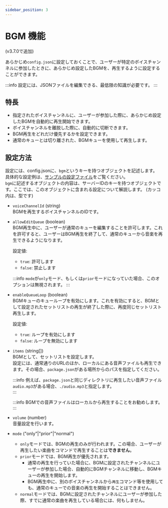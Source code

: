 ```yaml
---
sidebar_position: 3
---
```

# BGM 機能
(v3.7.0で追加)

あらかじめ`config.json`に設定しておくことで、ユーザーが特定のボイスチャンネルに参加したときに、あらかじめ設定したBGMを、再生するように設定することができます。  

:::info
設定には、JSONファイルを編集できる、最低限の知識が必要です。
:::

## 特長
- 指定されたボイスチャンネルに、ユーザーが参加した際に、あらかじめ設定したBGMを自動的に再生開始できます。
- ボイスチャンネルを離脱した際に、自動的に切断できます。
- BGM再生をどれだけ優先するかを設定できます。
- 通常のキューとは切り離された、BGMキューを使用して再生します。

## 設定方法
設定には、config.jsonに、`bgm`というキーを持つオブジェクトを記述します。  
具体的な設定例は、[サンプルの設定ファイル](https://github.com/mtripg6666tdr/Discord-SimpleMusicBot/blob/master/util/config-with-bgm.json)をご覧ください。  
`bgm`に記述するオブジェクトの内容は、サーバーIDのキーを持つオブジェクトです。ここでは、このオブジェクトに含まれる設定について解説します。 
(カッコ内は、型です)

- `voiceChannelId` (string)  
  BGMを再生するボイスチャンネルのIDです。  

- `allowEditQueue` (boolean)  
  BGM再生中に、ユーザーが通常のキューを編集することを許可します。これを許可すると、ユーザーはBGM再生を終了して、通常のキューから音楽を再生できるようになります。  

  設定値:
  - `true`: 許可します
  - `false`: 禁止します
  
  :::info
  `mode`が`only`モード、もしくは`prior`モードになっていた場合、このオプションは無視されます。
  :::

- `enableQueueLoop` (boolean)  
  BGMキューのキューループを有効にします。これを有効にすると、BGMとして設定されたセットリストの再生が終了した際に、再度同じセットリスト再生します。

  設定値:
  - `true`: ループを有効にします
  - `false`: ループを無効にします

- `items` (string[])  
  BGMとして、セットリストを設定します。  
  設定には、通常通りのURLのほか、ローカルにある音声ファイルも再生できます。その場合、`package.json`がある場所からのパスを指定してください。

  :::info
  例えば、`package.json`と同じディレクトリに再生したい音声ファイル`audio.mp3`がある場合、`./audio.mp3`と指定します。  
  :::

  :::info
  BGMでの音声ファイルはローカルから再生することをお勧めします。
  :::

- `volume` (number)  
  音量設定を行います。

- `mode` ("only"|"prior"|"normal")  
  - `only`モードでは、BGMの再生のみが行われます。この場合、ユーザーが再生したい楽曲をコマンドで再生することは**できません**。
  - `prior`モードでは、BGM再生が優先されます。
    - 通常の再生を行っていた場合に、BGMに設定されたチャンネルにユーザーが参加した場合、自動的にBGMチャンネルに移動し、BGMキューの再生を開始します。
    - BGM再生中に、別のボイスチャンネルから`再生`コマンド等を使用しても、通常のキューでの音楽の再生を開始することはできません。
  - `normal`モードでは、BGMに設定されたチャンネルにユーザーが参加した際、すでに通常の楽曲を再生している場合には、何もしません。

